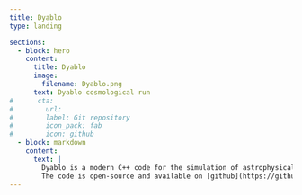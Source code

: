 ```yaml
---
title: Dyablo
type: landing

sections:
  - block: hero
    content:
      title: Dyablo
      image:
        filename: Dyablo.png
      text: Dyablo cosmological run
#      cta:
#        url:
#        label: Git repository
#        icon_pack: fab
#        icon: github    
  - block: markdown
    content:
      text: |
        Dyablo is a modern C++ code for the simulation of astrophysical fluids with adaptive mesh refinement on heterogenous architectures. Dyablo is developed mainly at CEA and has users all over France. Parallelism is handled using Kokkos and MPI and is thus compatible with all major supercomputer infrastructures in France. Its modular architecture allows it to simulate various phenomena from compressible hydrodynamics to cosmology and magnetohydrodynamics.
        The code is open-source and available on [github](https://github.com/Dyablo-HPC/Dyablo)
---
```

